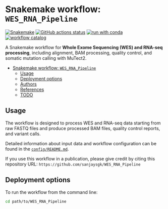 # Snakemake workflow: `WES_RNA_Pipeline`

[![Snakemake](https://img.shields.io/badge/snakemake-≥8.0.0-brightgreen.svg)](https://snakemake.github.io)
[![GitHub actions status](https://github.com/sanjaysgk/WES_RNA_Pipeline/workflows/Tests/badge.svg?branch=main)](https://github.com/sanjaysgk/WES_RNA_Pipeline/actions?query=branch%3Amain+workflow%3ATests)
[![run with conda](http://img.shields.io/badge/run%20with-conda-3EB049?labelColor=000000&logo=anaconda)](https://docs.conda.io/en/latest/)
[![workflow catalog](https://img.shields.io/badge/Snakemake%20workflow%20catalog-darkgreen)](https://snakemake.github.io/snakemake-workflow-catalog/docs/workflows/sanjaysgk/WES_RNA_Pipeline)

A Snakemake workflow for **Whole Exome Sequencing (WES) and RNA-seq processing**, including alignment, BAM processing, quality control, and somatic mutation calling with MuTect2.

- [Snakemake workflow: `WES_RNA_Pipeline`](#snakemake-workflow-wes_rna_pipeline)
  - [Usage](#usage)
  - [Deployment options](#deployment-options)
  - [Authors](#authors)
  - [References](#references)
  - [TODO](#todo)

## Usage

The workflow is designed to process WES and RNA-seq data starting from raw FASTQ files and produce processed BAM files, quality control reports, and variant calls.

Detailed information about input data and workflow configuration can be found in the [`config/README.md`](config/README.md).

If you use this workflow in a publication, please give credit by citing this repository URL: `https://github.com/sanjaysgk/WES_RNA_Pipeline`

## Deployment options

To run the workflow from the command line:

```bash
cd path/to/WES_RNA_Pipeline
```